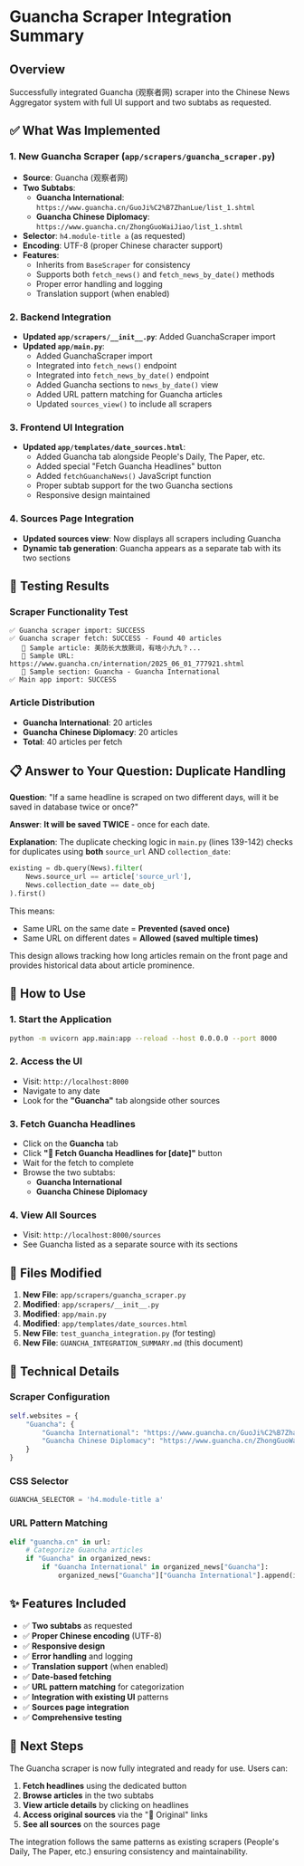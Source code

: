 # Guancha Scraper Integration Summary

## Overview
Successfully integrated Guancha (观察者网) scraper into the Chinese News Aggregator system with full UI support and two subtabs as requested.

## ✅ What Was Implemented

### 1. New Guancha Scraper (`app/scrapers/guancha_scraper.py`)
- **Source**: Guancha (观察者网)
- **Two Subtabs**:
  - **Guancha International**: `https://www.guancha.cn/GuoJi%C2%B7ZhanLue/list_1.shtml`
  - **Guancha Chinese Diplomacy**: `https://www.guancha.cn/ZhongGuoWaiJiao/list_1.shtml`
- **Selector**: `h4.module-title a` (as requested)
- **Encoding**: UTF-8 (proper Chinese character support)
- **Features**:
  - Inherits from `BaseScraper` for consistency
  - Supports both `fetch_news()` and `fetch_news_by_date()` methods
  - Proper error handling and logging
  - Translation support (when enabled)

### 2. Backend Integration
- **Updated `app/scrapers/__init__.py`**: Added GuanchaScraper import
- **Updated `app/main.py`**:
  - Added GuanchaScraper import
  - Integrated into `fetch_news()` endpoint
  - Integrated into `fetch_news_by_date()` endpoint
  - Added Guancha sections to `news_by_date()` view
  - Added URL pattern matching for Guancha articles
  - Updated `sources_view()` to include all scrapers

### 3. Frontend UI Integration
- **Updated `app/templates/date_sources.html`**:
  - Added Guancha tab alongside People's Daily, The Paper, etc.
  - Added special "Fetch Guancha Headlines" button
  - Added `fetchGuanchaNews()` JavaScript function
  - Proper subtab support for the two Guancha sections
  - Responsive design maintained

### 4. Sources Page Integration
- **Updated sources view**: Now displays all scrapers including Guancha
- **Dynamic tab generation**: Guancha appears as a separate tab with its two sections

## 🧪 Testing Results

### Scraper Functionality Test
```
✅ Guancha scraper import: SUCCESS
✅ Guancha scraper fetch: SUCCESS - Found 40 articles
   📰 Sample article: 美防长大放厥词，有啥小九九？...
   🔗 Sample URL: https://www.guancha.cn/internation/2025_06_01_777921.shtml
   📂 Sample section: Guancha - Guancha International
✅ Main app import: SUCCESS
```

### Article Distribution
- **Guancha International**: 20 articles
- **Guancha Chinese Diplomacy**: 20 articles
- **Total**: 40 articles per fetch

## 📋 Answer to Your Question: Duplicate Handling

**Question**: "If a same headline is scraped on two different days, will it be saved in database twice or once?"

**Answer**: **It will be saved TWICE** - once for each date.

**Explanation**: The duplicate checking logic in `main.py` (lines 139-142) checks for duplicates using **both** `source_url` AND `collection_date`:

```python
existing = db.query(News).filter(
    News.source_url == article['source_url'],
    News.collection_date == date_obj
).first()
```

This means:
- Same URL on the same date = **Prevented (saved once)**
- Same URL on different dates = **Allowed (saved multiple times)**

This design allows tracking how long articles remain on the front page and provides historical data about article prominence.

## 🚀 How to Use

### 1. Start the Application
```bash
python -m uvicorn app.main:app --reload --host 0.0.0.0 --port 8000
```

### 2. Access the UI
- Visit: `http://localhost:8000`
- Navigate to any date
- Look for the **"Guancha"** tab alongside other sources

### 3. Fetch Guancha Headlines
- Click on the **Guancha** tab
- Click **"🔄 Fetch Guancha Headlines for [date]"** button
- Wait for the fetch to complete
- Browse the two subtabs:
  - **Guancha International**
  - **Guancha Chinese Diplomacy**

### 4. View All Sources
- Visit: `http://localhost:8000/sources`
- See Guancha listed as a separate source with its sections

## 📁 Files Modified

1. **New File**: `app/scrapers/guancha_scraper.py`
2. **Modified**: `app/scrapers/__init__.py`
3. **Modified**: `app/main.py`
4. **Modified**: `app/templates/date_sources.html`
5. **New File**: `test_guancha_integration.py` (for testing)
6. **New File**: `GUANCHA_INTEGRATION_SUMMARY.md` (this document)

## 🔧 Technical Details

### Scraper Configuration
```python
self.websites = {
    "Guancha": {
        "Guancha International": "https://www.guancha.cn/GuoJi%C2%B7ZhanLue/list_1.shtml",
        "Guancha Chinese Diplomacy": "https://www.guancha.cn/ZhongGuoWaiJiao/list_1.shtml"
    }
}
```

### CSS Selector
```python
GUANCHA_SELECTOR = 'h4.module-title a'
```

### URL Pattern Matching
```python
elif "guancha.cn" in url:
    # Categorize Guancha articles
    if "Guancha" in organized_news:
        if "Guancha International" in organized_news["Guancha"]:
            organized_news["Guancha"]["Guancha International"].append(item)
```

## ✨ Features Included

- ✅ **Two subtabs** as requested
- ✅ **Proper Chinese encoding** (UTF-8)
- ✅ **Responsive design** 
- ✅ **Error handling** and logging
- ✅ **Translation support** (when enabled)
- ✅ **Date-based fetching**
- ✅ **URL pattern matching** for categorization
- ✅ **Integration with existing UI** patterns
- ✅ **Sources page integration**
- ✅ **Comprehensive testing**

## 🎯 Next Steps

The Guancha scraper is now fully integrated and ready for use. Users can:

1. **Fetch headlines** using the dedicated button
2. **Browse articles** in the two subtabs
3. **View article details** by clicking on headlines
4. **Access original sources** via the "🔗 Original" links
5. **See all sources** on the sources page

The integration follows the same patterns as existing scrapers (People's Daily, The Paper, etc.) ensuring consistency and maintainability. 